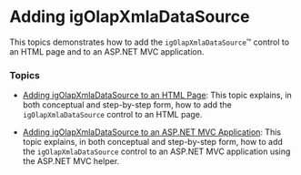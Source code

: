 ﻿<!--
|metadata|
{
    "fileName": "igolapxmladatasource-adding",
    "controlName": "igOlapXmlaDataSource",
    "tags": []
}
|metadata|
-->

# Adding igOlapXmlaDataSource

This topics demonstrates how to add the `igOlapXmlaDataSource`™ control to an HTML page and to an ASP.NET MVC application.

### Topics

- [Adding igOlapXmlaDataSource to an HTML Page](igOlapXmlaDataSource-Adding-to-an-HTML-Page.html): This topic explains, in both conceptual and step-by-step form, how to add the `igOlapXmlaDataSource` control to an HTML page.

- [Adding igOlapXmlaDataSource to an ASP.NET MVC Application](igOlapXmlaDataSource-Adding-to-an-ASPNETMVC-Application.html): This topic explains, in both conceptual and step-by-step form, how to add the `igOlapXmlaDataSource` control to an ASP.NET MVC application using the ASP.NET MVC helper.


